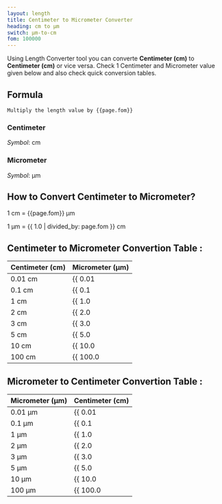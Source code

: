 ```yaml
---
layout: length
title: Centimeter to Micrometer Converter
heading: cm to μm
switch: μm-to-cm
fom: 100000
---
```


Using Length Converter tool you can converte **Centimeter (cm)** to **Centimeter (cm)** or vice versa. Check 1 Centimeter and Micrometer value given below and also check quick conversion tables.

## Formula
`Multiply the length value by {{page.fom}}`

### Centimeter
*Symbol*: cm

### Micrometer
*Symbol*: μm

## How to Convert Centimeter to Micrometer?
1 cm = {{page.fom}} μm

1 μm = {{ 1.0 | divided_by: page.fom }} cm

## Centimeter to Micrometer Convertion Table :

| Centimeter (cm) | Micrometer (μm) |
| ---- | ---- |
| 0.01 cm | {{ 0.01 | times: page.fom | round: 12 }} μm |
| 0.1 cm | {{ 0.1 | times: page.fom | round: 12 }} μm |
| 1 cm | {{ 1.0 | times: page.fom | round: 12 }} μm |
| 2 cm | {{ 2.0 | times: page.fom | round: 12 }} μm |
| 3 cm | {{ 3.0 | times: page.fom | round: 12 }} μm |
| 5 cm | {{ 5.0 | times: page.fom | round: 12 }} μm |
| 10 cm | {{ 10.0 | times: page.fom | round: 12 }} μm |
| 100 cm | {{ 100.0 | times: page.fom | round: 12 }} μm |

## Micrometer to Centimeter Convertion Table :

| Micrometer (μm) | Centimeter (cm) |
| ---- | ---- |
| 0.01 μm | {{ 0.01 | divided_by: page.fom | round: 12 }} cm |
| 0.1 μm | {{ 0.1 | divided_by: page.fom | round: 12 }} cm |
| 1 μm | {{ 1.0 | divided_by: page.fom | round: 12 }} cm |
| 2 μm | {{ 2.0 | divided_by: page.fom | round: 12 }} cm |
| 3 μm | {{ 3.0 | divided_by: page.fom | round: 12 }} cm |
| 5 μm | {{ 5.0 | divided_by: page.fom | round: 12 }} cm |
| 10 μm | {{ 10.0 | divided_by: page.fom | round: 12 }} cm |
| 100 μm | {{ 100.0 | divided_by: page.fom | round: 12 }} cm |

<script>
selectInput[3].selected = true
selectOutput[1].selected = true
</script>
